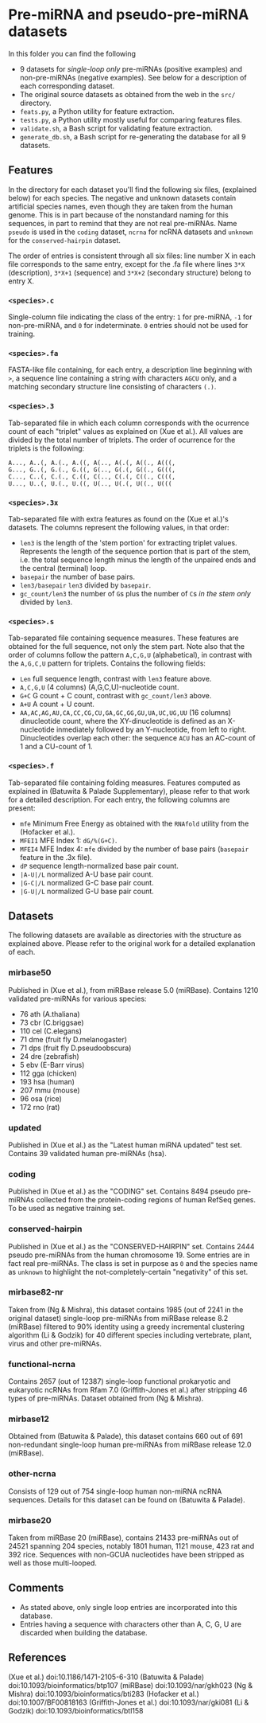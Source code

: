 
Pre-miRNA and pseudo-pre-miRNA datasets
=======================================

In this folder you can find the following

* 9 datasets for *single-loop only* pre-miRNAs (positive examples) and
  non-pre-miRNAs (negative examples). See below for a description of
  each corresponding dataset.
* The original source datasets as obtained from the web in the `src/`
  directory.
* `feats.py`, a Python utility for feature extraction.
* `tests.py`, a Python utility mostly useful for comparing features
  files.
* `validate.sh`, a Bash script for validating feature extraction.
* `generate_db.sh`, a Bash script for re-generating the database for
  all 9 datasets.

Features
--------
In the directory for each dataset you'll find the following six files,
(explained below) for each species. The negative and unknown datasets
contain artificial species names, even though they are taken from the
human genome. This is in part because of the nonstandard naming for
this sequences, in part to remind that they are not real pre-miRNAs.
Name `pseudo` is used in the `coding` dataset, `ncrna` for ncRNA
datasets and `unknown` for the `conserved-hairpin` dataset.

The order of entries is consistent through all six files: line number
X in each file corresponds to the same entry, except for the .fa file
where lines `3*X` (description), `3*X+1` (sequence) and `3*X+2`
(secondary structure) belong to entry X.

### `<species>.c`
Single-column file indicating the class of the entry: `1` for
pre-miRNA, `-1` for non-pre-miRNA, and `0` for indeterminate.
`0` entries should not be used for training.

### `<species>.fa`
FASTA-like file containing, for each entry, a description line
beginning with `>`, a sequence line containing a string with
characters `AGCU` only, and a matching secondary structure line
consisting of characters `(.)`.

### `<species>.3`
Tab-separated file in which each column corresponds with the
ocurrence count of each "triplet" values as explained on (Xue et
al.). All values are divided by the total number of triplets. The
order of ocurrence for the triplets is the following:

	A..., A..(, A.(., A.((, A(.., A(.(, A((., A(((,
	G..., G..(, G.(., G.((, G(.., G(.(, G((., G(((,
	C..., C..(, C.(., C.((, C(.., C(.(, C((., C(((,
	U..., U..(, U.(., U.((, U(.., U(.(, U((., U(((

### `<species>.3x`
Tab-separated file with extra features as found on the (Xue et al.)'s
datasets. The columns represent the following values, in that order:

* `len3` is the length of the 'stem portion' for extracting triplet
  values. Represents the length of the sequence portion that is part
  of the stem, i.e. the total sequence length minus the length of the
  unpaired ends and the central (terminal) loop.
* `basepair` the number of base pairs.
* `len3/basepair` `len3` divided by `basepair`.
* `gc_count/len3` the number of `G`s plus the number of `C`s _in the
  stem only_ divided by `len3`.

### `<species>.s`
Tab-separated file containing sequence measures. These features are
obtained for the full sequence, not only the stem part. Note also that
the order of columns follow the pattern `A,C,G,U` (alphabetical), in
contrast with the `A,G,C,U` pattern for triplets. Contains the
following fields:

* `Len` full sequence length, contrast with `len3` feature above.
* `A,C,G,U` (4 columns) (A,G,C,U)-nucleotide count.
* `G+C` G count + C count, contrast with `gc_count/len3` above.
* `A+U` A count + U count.
* `AA,AC,AG,AU,CA,CC,CG,CU,GA,GC,GG,GU,UA,UC,UG,UU` (16 columns)
  dinucleotide count, where the XY-dinucleotide is defined as an
  X-nucleotide inmediately followed by an Y-nucleotide, from left to
  right. Dinucleotides overlap each other: the sequence `ACU` has an
  AC-count of 1 and a CU-count of 1.
  
### `<species>.f`
Tab-separated file containing folding measures. Features computed
as explained in (Batuwita & Palade Supplementary), please refer to
that work for a detailed description. For each entry, the
following columns are present:

* `mfe` Minimum Free Energy as obtained with the `RNAfold` utility
  from the (Hofacker et al.).
* `MFEI1` MFE Index 1: `dG/%(G+C)`.
* `MFEI4` MFE Index 4: `mfe` divided by the number of base pairs
  (`basepair` feature in the .3x file).
* `dP` sequence length-normalized base pair count.
* `|A-U|/L` normalized A-U base pair count.
* `|G-C|/L` normalized G-C base pair count.
* `|G-U|/L` normalized G-U base pair count.

Datasets
--------

The following datasets are available as directories with the structure
as explained above. Please refer to the original work for a detailed
explanation of each.

### mirbase50
Published in (Xue et al.), from miRBase release 5.0 (miRBase).
Contains 1210 validated pre-miRNAs for various species:

* 76  ath (A.thaliana)
* 73  cbr (C.briggsae)
* 110 cel (C.elegans)
* 71  dme (fruit fly D.melanogaster)
* 71  dps (fruit fly D.pseudoobscura)
* 24  dre (zebrafish)
* 5   ebv (E-Barr virus)
* 112 gga (chicken) 
* 193 hsa (human)
* 207 mmu (mouse)
* 96  osa (rice)
* 172 rno (rat)
	
### updated
Published in (Xue et al.) as the "Latest human miRNA updated" test
set. Contains 39 validated human pre-miRNAs (hsa).
 
### coding
Published in (Xue et al.) as the "CODING" set.  Contains 8494 pseudo
pre-miRNAs collected from the protein-coding regions of human RefSeq
genes. To be used as negative training set.
	 
### conserved-hairpin
Published in (Xue et al.) as the "CONSERVED-HAIRPIN" set.  Contains
2444 pseudo pre-miRNAs from the human chromosome 19.  Some entries are
in fact real pre-miRNAs. The class is set in purpose as `0` and the
species name as `unknown` to highlight the not-completely-certain
"negativity" of this set.

### mirbase82-nr
Taken from (Ng & Mishra), this dataset contains 1985 (out of 2241 in
the original dataset) single-loop pre-miRNAs from miRBase release 8.2
(miRBase) filtered to 90% identity using a greedy incremental
clustering algorithm (Li & Godzik) for 40 different species including
vertebrate, plant, virus and other pre-miRNAs.

### functional-ncrna
Contains 2657 (out of 12387) single-loop functional prokaryotic and
eukaryotic ncRNAs from Rfam 7.0 (Griffith-Jones et al.) after
stripping 46 types of pre-miRNAs. Dataset obtained from (Ng & Mishra).

### mirbase12
Obtained from (Batuwita & Palade), this dataset contains 660 out of
691 non-redundant single-loop human pre-miRNAs from miRBase release
12.0 (miRBase).

### other-ncrna
Consists of 129 out of 754 single-loop human non-miRNA ncRNA
sequences. Details for this dataset can be found on (Batuwita &
Palade).

### mirbase20
Taken from miRBase 20 (miRBase), contains 21433 pre-miRNAs out of
24521 spanning 204 species, notably 1801 human, 1121 mouse, 423 rat
and 392 rice. Sequences with non-GCUA nucleotides have been stripped
as well as those multi-looped.

Comments
--------

* As stated above, only single loop entries are incorporated into this
  database.
* Entries having a sequence with characters other than A, C, G, U are
  discarded when building the database.

References
----------

(Xue et al.)            doi:10.1186/1471-2105-6-310
(Batuwita & Palade)     doi:10.1093/bioinformatics/btp107
(miRBase)               doi:10.1093/nar/gkh023
(Ng & Mishra)           doi:10.1093/bioinformatics/bti283
(Hofacker et al.)       doi:10.1007/BF00818163
(Griffith-Jones et al.) doi:10.1093/nar/gki081
(Li & Godzik)           doi:10.1093/bioinformatics/btl158
